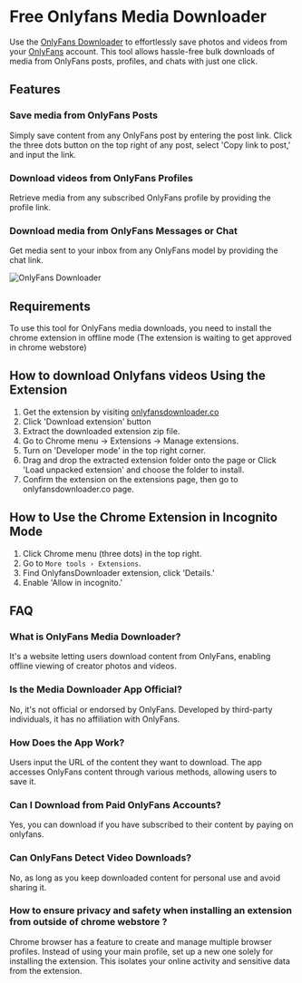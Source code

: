# Free Onlyfans Media Downloader

Use the [OnlyFans Downloader](https://onlyfansdownloader.co/) to effortlessly save photos and videos from your [OnlyFans](https://onlyfans.com) account. This tool allows hassle-free bulk downloads of media from OnlyFans posts, profiles, and chats with just one click.

## Features
### Save media from OnlyFans Posts
Simply save content from any OnlyFans post by entering the post link. Click the three dots button on the top right of any post, select 'Copy link to post,' and input the link.

### Download videos from OnlyFans Profiles
Retrieve media from any subscribed OnlyFans profile by providing the profile link.

### Download media from OnlyFans Messages or Chat
Get media sent to your inbox from any OnlyFans model by providing the chat link.

![OnlyFans Downloader](https://ik.imagekit.io/webscraper/Screenshot%202024-01-08%20at%202.14.00%20AM.png?updatedAt=1704660267904)

## Requirements

To use this tool for OnlyFans media downloads, you need to install the chrome extension in offline mode (The extension is waiting to get approved in chrome webstore)

## How to download Onlyfans videos Using the Extension

1. Get the extension by visiting [onlyfansdownloader.co](https://onlyfansdownloader.co)
2. Click 'Download extension' button
3. Extract the downloaded extension zip file.
4. Go to Chrome menu → Extensions → Manage extensions.
6. Turn on 'Developer mode' in the top right corner.
7. Drag and drop the extracted extension folder onto the page or Click 'Load unpacked extension' and choose the folder to install.
8. Confirm the extension on the extensions page, then go to onlyfansdownloader.co page.

## How to Use the Chrome Extension in Incognito Mode

1. Click Chrome menu (three dots) in the top right.
2. Go to `More tools › Extensions`.
3. Find OnlyfansDownloader extension, click 'Details.'
4. Enable 'Allow in incognito.'

## FAQ

### What is OnlyFans Media Downloader?
It's a website letting users download content from OnlyFans, enabling offline viewing of creator photos and videos.

### Is the Media Downloader App Official?
No, it's not official or endorsed by OnlyFans. Developed by third-party individuals, it has no affiliation with OnlyFans.

### How Does the App Work?
Users input the URL of the content they want to download. The app accesses OnlyFans content through various methods, allowing users to save it.

### Can I Download from Paid OnlyFans Accounts?
Yes, you can download if you have subscribed to their content by paying on onlyfans.

### Can OnlyFans Detect Video Downloads?
No, as long as you keep downloaded content for personal use and avoid sharing it.

### How to ensure privacy and safety when installing an extension from outside of chrome webstore ?
Chrome browser has a feature to create and manage multiple browser profiles. 
Instead of using your main profile, set up a new one solely for installing the extension. 
This isolates your online activity and sensitive data from the extension.
